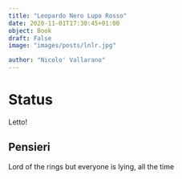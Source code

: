```yaml
---
title: "Leopardo Nero Lupo Rosso"
date: 2020-11-01T17:30:45+01:00
object: Book
draft: False 
image: "images/posts/lnlr.jpg"

author: "Nicolo' Vallarano"
---
```

# Status
Letto!

## Pensieri
Lord of the rings but everyone is lying, all the time 

